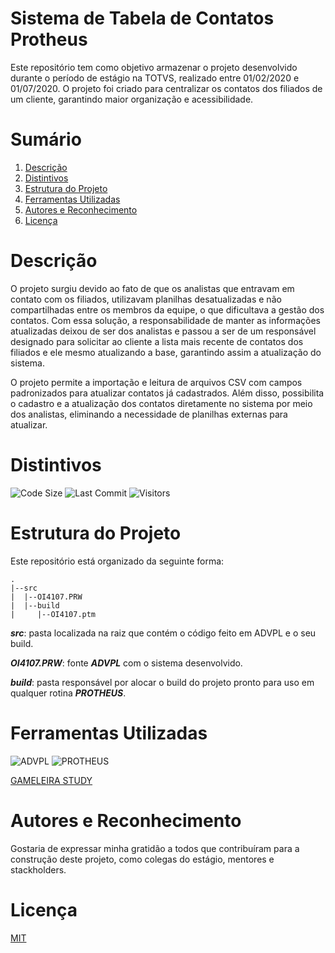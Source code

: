 # Sistema de Tabela de Contatos Protheus
Este repositório tem como objetivo armazenar o projeto desenvolvido durante o período de estágio na TOTVS, realizado entre 01/02/2020 e 01/07/2020. O projeto foi criado para centralizar os contatos dos filiados de um cliente, garantindo maior organização e acessibilidade.

# Sumário

1. [Descrição](#descrição)
2. [Distintivos](#distintivos)
3. [Estrutura do Projeto](#estrutura-do-projeto)
4. [Ferramentas Utilizadas](#ferramentas-utilizadas)
5. [Autores e Reconhecimento](#autores-e-reconhecimento)
6. [Licença](#licença)

# Descrição

O projeto surgiu devido ao fato de que os analistas que entravam em contato com os filiados, utilizavam planilhas desatualizadas e não compartilhadas entre os membros da equipe, o que dificultava a gestão dos contatos. Com essa solução, a responsabilidade de manter as informações atualizadas deixou de ser dos analistas e passou a ser de um responsável designado para solicitar ao cliente a lista mais recente de contatos dos filiados e ele mesmo atualizando a base, garantindo assim a atualização do sistema.

O projeto permite a importação e leitura de arquivos CSV com campos padronizados para atualizar contatos já cadastrados. Além disso, possibilita o cadastro e a atualização dos contatos diretamente no sistema por meio dos analistas, eliminando a necessidade de planilhas externas para atualizar.

# Distintivos

![Code Size](https://img.shields.io/github/languages/code-size/GAMELEIRA/system-contact-table-protheus)
![Last Commit](https://img.shields.io/github/last-commit/GAMELEIRA/system-contact-table-protheus)
![Visitors](https://badges.strrl.dev/visits/GAMELEIRA/system-contact-table-protheus)

# Estrutura do Projeto

Este repositório está organizado da seguinte forma:

```plaintext
.
|--src
|  |--OI4107.PRW
|  |--build
|     |--OI4107.ptm
```

**_src_**: pasta localizada na raiz que contém o código feito em ADVPL e o seu build. 

**_OI4107.PRW_**: fonte **_ADVPL_** com o sistema desenvolvido.

**_build_**: pasta responsável por alocar o build do projeto pronto para uso em qualquer rotina **_PROTHEUS_**.

# Ferramentas Utilizadas

![ADVPL](https://img.shields.io/badge/advpl-black?logo=totvs) ![PROTHEUS](https://img.shields.io/badge/protheus-black?logo=totvs)

[GAMELEIRA STUDY](LICENSE.md)


# Autores e Reconhecimento

Gostaria de expressar minha gratidão a todos que contribuíram para a construção deste projeto, como colegas do estágio, mentores e stackholders.

# Licença
[MIT](LICENSE.md)